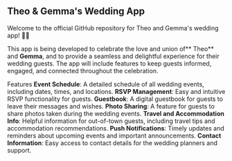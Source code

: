 Theo & Gemma's Wedding App
------------------------------
Welcome to the official GitHub repository for Theo and Gemma's wedding app! 🎉💍

This app is being developed to celebrate the love and union of** Theo** and **Gemma**, and to provide a seamless and delightful experience for their wedding guests. The app will include features to keep guests informed, engaged, and connected throughout the celebration.

Features
**Event Schedule**: A detailed schedule of all wedding events, including dates, times, and locations.
**RSVP Management**: Easy and intuitive RSVP functionality for guests.
**Guestbook**: A digital guestbook for guests to leave their messages and wishes.
**Photo Sharing**: A feature for guests to share photos taken during the wedding events.
**Travel and Accommodation Info**: Helpful information for out-of-town guests, including travel tips and accommodation recommendations.
**Push Notifications**: Timely updates and reminders about upcoming events and important announcements.
**Contact Information**: Easy access to contact details for the wedding planners and support.
